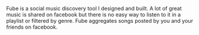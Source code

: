 Fube is a social music discovery tool I designed and built. A lot of great music is shared on facebook but there is no easy way to listen to it in a playlist or filtered by genre. Fube aggregates songs posted by you and your friends on facebook.
